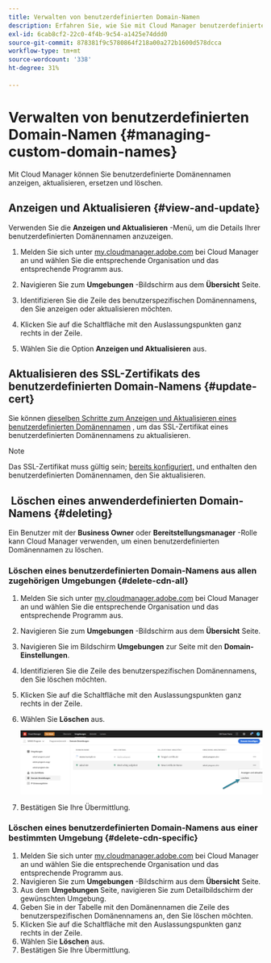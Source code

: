 ```yaml
---
title: Verwalten von benutzerdefinierten Domain-Namen
description: Erfahren Sie, wie Sie mit Cloud Manager benutzerdefinierte Domänennamen anzeigen, aktualisieren, ersetzen und löschen können.
exl-id: 6cab8cf2-22c0-4f4b-9c54-a1425e74ddd0
source-git-commit: 878381f9c5780864f218a00a272b1600d578dcca
workflow-type: tm+mt
source-wordcount: '338'
ht-degree: 31%

---
```


# Verwalten von benutzerdefinierten Domain-Namen {#managing-custom-domain-names}

Mit Cloud Manager können Sie benutzerdefinierte Domänennamen anzeigen, aktualisieren, ersetzen und löschen.

## Anzeigen und Aktualisieren {#view-and-update}

Verwenden Sie die **Anzeigen und Aktualisieren** -Menü, um die Details Ihrer benutzerdefinierten Domänennamen anzuzeigen.

1. Melden Sie sich unter [my.cloudmanager.adobe.com](https://my.cloudmanager.adobe.com/) bei Cloud Manager an und wählen Sie die entsprechende Organisation und das entsprechende Programm aus.

1. Navigieren Sie zum **Umgebungen** -Bildschirm aus dem **Übersicht** Seite.

1. Identifizieren Sie die Zeile des benutzerspezifischen Domänennamens, den Sie anzeigen oder aktualisieren möchten.

1. Klicken Sie auf die Schaltfläche mit den Auslassungspunkten ganz rechts in der Zeile.

1. Wählen Sie die Option **Anzeigen und Aktualisieren** aus.

## Aktualisieren des SSL-Zertifikats des benutzerdefinierten Domain-Namens {#update-cert}

Sie können [dieselben Schritte zum Anzeigen und Aktualisieren eines benutzerdefinierten Domänennamen](#view-and-update) , um das SSL-Zertifikat eines benutzerdefinierten Domänennamens zu aktualisieren.

>[!NOTE]
>
>Das SSL-Zertifikat muss gültig sein; [bereits konfiguriert,](/help/implementing/cloud-manager/managing-ssl-certifications/introduction.md) und enthalten den benutzerdefinierten Domänennamen, den Sie aktualisieren.

##  Löschen eines anwenderdefinierten Domain-Namens {#deleting}

Ein Benutzer mit der **Business Owner** oder **Bereitstellungsmanager** -Rolle kann Cloud Manager verwenden, um einen benutzerdefinierten Domänennamen zu löschen.

### Löschen eines benutzerdefinierten Domain-Namens aus allen zugehörigen Umgebungen {#delete-cdn-all}

1. Melden Sie sich unter [my.cloudmanager.adobe.com](https://my.cloudmanager.adobe.com/) bei Cloud Manager an und wählen Sie die entsprechende Organisation und das entsprechende Programm aus.

1. Navigieren Sie zum **Umgebungen** -Bildschirm aus dem **Übersicht** Seite.

1. Navigieren Sie im Bildschirm **Umgebungen** zur Seite mit den **Domain-Einstellungen**.

1. Identifizieren Sie die Zeile des benutzerspezifischen Domänennamens, den Sie löschen möchten.

1. Klicken Sie auf die Schaltfläche mit den Auslassungspunkten ganz rechts in der Zeile.

1. Wählen Sie **Löschen** aus.

   ![Löschen benutzerdefinierter Domänennamen](/help/implementing/cloud-manager/assets/cdn/cdn-delete.png)

1. Bestätigen Sie Ihre Übermittlung.

### Löschen eines benutzerdefinierten Domain-Namens aus einer bestimmten Umgebung {#delete-cdn-specific}

1. Melden Sie sich unter [my.cloudmanager.adobe.com](https://my.cloudmanager.adobe.com/) bei Cloud Manager an und wählen Sie die entsprechende Organisation und das entsprechende Programm aus.
1. Navigieren Sie zum **Umgebungen** -Bildschirm aus dem **Übersicht** Seite.
1. Aus dem **Umgebungen** Seite, navigieren Sie zum Detailbildschirm der gewünschten Umgebung.
1. Geben Sie in der Tabelle mit den Domänennamen die Zeile des benutzerspezifischen Domänennamens an, den Sie löschen möchten.
1. Klicken Sie auf die Schaltfläche mit den Auslassungspunkten ganz rechts in der Zeile.
1. Wählen Sie **Löschen** aus.
1. Bestätigen Sie Ihre Übermittlung.
